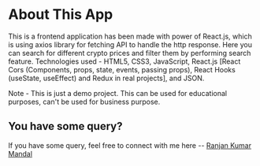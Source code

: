 # About This App

This is a frontend application has been made with power of React.js, which is using axios library for fetching API to handle the http response. Here you can search for different crypto prices and filter them by performing search feature. Technologies used - HTML5, CSS3, JavaScript, React.js [React Cors (Components, props, state, events, passing props), React Hooks (useState, useEffect) and Redux in real projects], and JSON.

Note - This is just a demo project. This can be used for educational purposes, can't be used for business purpose.

## You have some query?

If you have some query, feel free to connect with me here -- [Ranjan Kumar Mandal](https://www.linkedin.com/in/ranjan-kumar-m-818367158/)
